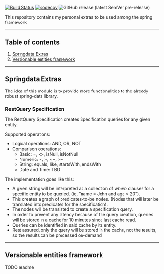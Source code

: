 [![Build Status](https://travis-ci.com/prulloac/spring-extras.svg?branch=develop)](https://travis-ci.com/prulloac/spring-extras)
[![codecov](https://codecov.io/gh/prulloac/spring-extras/branch/develop/graph/badge.svg)](https://codecov.io/gh/prulloac/spring-extras)
![GitHub release (latest SemVer pre-release)](https://img.shields.io/github/v/release/prulloac/spring-extras?include_prereleases&sort=semver)



 This repository contains my personal extras to be used among the spring framework

---

## Table of contents
1. [Springdata Extras](#springdata-extras)
2. [Versionable entities framework](#versionable-entities-framework)

---

## Springdata Extras

The idea of this module is to provide more functionalities to the already robust spring-data library.

### RestQuery Specification

The RestQuery Specification creates Specification queries for any given entity.

Supported operations:
- Logical operations: AND, OR, NOT
- Comparison operations:
    * Basic: =, <>, isNull, isNotNull 
    * Numeric: <, >, <=, >=
    * String: equals, like, startsWith, endsWith
    * Date and Time: TBD
    
The implementation goes like this: 
* A given string will be interpreted as a collection of _where_ clauses for a specific entity to be queried. (ie, "name = John and age > 20"). 
* This creates a graph of predicates-to-be nodes. (Nodes that will later be translated into predicates for the specification).
* The nodes will be translated to create a specification query.
* In order to prevent any latency because of the query creation, queries will be stored in a cache 
for 10 minutes since last cache read. 
* Queries can be identified in said cache by its entity.
* Rest assured, only the query will be stored in the cache, not the results, so the results can be processed on-demand

---
## Versionable entities framework

TODO readme 

